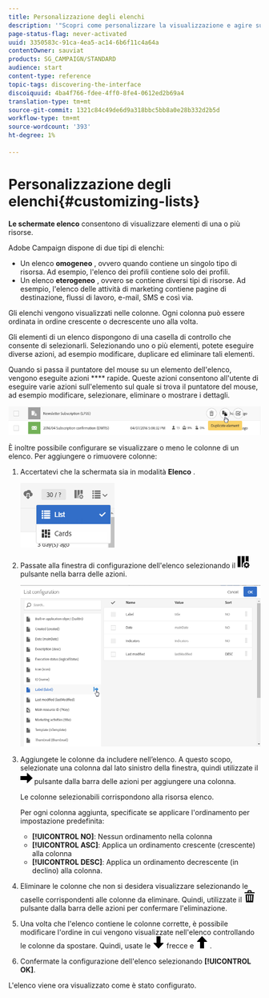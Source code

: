 ```yaml
---
title: Personalizzazione degli elenchi
description: '"Scopri come personalizzare la visualizzazione e agire sulle schermate elenco in  Adobe Campaign Standard:ordinamento, filtro, eliminazione o duplicazione di elementi. Nelle schermate sono visualizzati elementi di una o più risorse."'
page-status-flag: never-activated
uuid: 3350583c-91ca-4ea5-ac14-6b6f11c4a64a
contentOwner: sauviat
products: SG_CAMPAIGN/STANDARD
audience: start
content-type: reference
topic-tags: discovering-the-interface
discoiquuid: 4ba4f766-fdee-4ff0-8fe4-0612ed2b69a4
translation-type: tm+mt
source-git-commit: 1321c84c49de6d9a318bbc5bb8a0e28b332d2b5d
workflow-type: tm+mt
source-wordcount: '393'
ht-degree: 1%

---
```



# Personalizzazione degli elenchi{#customizing-lists}

**Le schermate elenco** consentono di visualizzare elementi di una o più risorse.

 Adobe Campaign dispone di due tipi di elenchi:

* Un elenco **omogeneo** , ovvero quando contiene un singolo tipo di risorsa. Ad esempio, l&#39;elenco dei profili contiene solo dei profili.
* Un elenco **eterogeneo** , ovvero se contiene diversi tipi di risorse. Ad esempio, l&#39;elenco delle attività di marketing contiene pagine di destinazione, flussi di lavoro, e-mail, SMS e così via.

Gli elenchi vengono visualizzati nelle colonne. Ogni colonna può essere ordinata in ordine crescente o decrescente uno alla volta.

Gli elementi di un elenco dispongono di una casella di controllo che consente di selezionarli. Selezionando uno o più elementi, potete eseguire diverse azioni, ad esempio modificare, duplicare ed eliminare tali elementi.

Quando si passa il puntatore del mouse su un elemento dell&#39;elenco, vengono eseguite azioni **** rapide. Queste azioni consentono all&#39;utente di eseguire varie azioni sull&#39;elemento sul quale si trova il puntatore del mouse, ad esempio modificare, selezionare, eliminare o mostrare i dettagli.

![](assets/overview_list_quickactions.png)

È inoltre possibile configurare se visualizzare o meno le colonne di un elenco. Per aggiungere o rimuovere colonne:

1. Accertatevi che la schermata sia in modalità **Elenco** .

   ![](assets/export_list_mode_switch.png)

1. Passate alla finestra di configurazione dell&#39;elenco selezionando il ![](assets/columnsettings.png) pulsante nella barra delle azioni.

   ![](assets/list_configuration1.png)

1. Aggiungete le colonne da includere nell’elenco. A questo scopo, selezionate una colonna dal lato sinistro della finestra, quindi utilizzate il ![](assets/arrowright.png) pulsante dalla barra delle azioni per aggiungere una colonna.

   Le colonne selezionabili corrispondono alla risorsa elenco.

   Per ogni colonna aggiunta, specificate se applicare l&#39;ordinamento per impostazione predefinita:

   * **[!UICONTROL NO]**: Nessun ordinamento nella colonna
   * **[!UICONTROL ASC]**: Applica un ordinamento crescente (crescente) alla colonna
   * **[!UICONTROL DESC]**: Applica un ordinamento decrescente (in declino) alla colonna.

1. Eliminare le colonne che non si desidera visualizzare selezionando le caselle corrispondenti alle colonne da eliminare. Quindi, utilizzate il ![](assets/delete.png) pulsante dalla barra delle azioni per confermare l&#39;eliminazione.
1. Una volta che l&#39;elenco contiene le colonne corrette, è possibile modificare l&#39;ordine in cui vengono visualizzate nell&#39;elenco controllando le colonne da spostare. Quindi, usate le ![](assets/arrowdown.png) frecce e ![](assets/arrowup.png) .
1. Confermate la configurazione dell&#39;elenco selezionando **[!UICONTROL OK]**.

L&#39;elenco viene ora visualizzato come è stato configurato.
